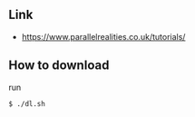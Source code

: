 
## Link

* https://www.parallelrealities.co.uk/tutorials/


## How to download

run

``` sh
$ ./dl.sh
```
